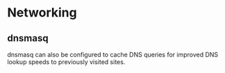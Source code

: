 # Networking

## dnsmasq

dnsmasq can also be configured to cache DNS queries for improved DNS lookup speeds to previously visited sites.

